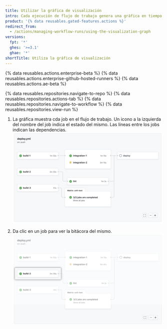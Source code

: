 ```yaml
---
title: Utilizar la gráfica de visualización
intro: Cada ejecución de flujo de trabajo genera una gráfica en tiempo real que ilustra el progreso de la misma. Puedes utilizar esta gráfica para monitorear y depurar los flujos de trabajo.
product: '{% data reusables.gated-features.actions %}'
redirect_from:
  - /actions/managing-workflow-runs/using-the-visualization-graph
versions:
  fpt: '*'
  ghes: '>=3.1'
  ghae: '*'
shortTitle: Utiliza la gráfica de visualización
---
```


{% data reusables.actions.enterprise-beta %}
{% data reusables.actions.enterprise-github-hosted-runners %}
{% data reusables.actions.ae-beta %}

{% data reusables.repositories.navigate-to-repo %}
{% data reusables.repositories.actions-tab %}
{% data reusables.repositories.navigate-to-workflow %}
{% data reusables.repositories.view-run %}

1. La gráfica muestra cda job en el flujo de trabajo. Un icono a la izquierda del nombre del job indica el estado del mismo. Las líneas entre los jobs indican las dependencias. ![Gráfica del flujo de trabajo](/assets/images/help/images/workflow-graph.png)

2. Da clic en un job para ver la bitácora del mismo.![Gráfica del flujo de trabajo](/assets/images/help/images/workflow-graph-job.png)
